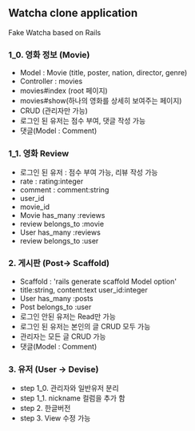 ## Watcha clone application
Fake Watcha based on Rails

### 1_0. 영화 정보 (Movie)
- Model : Movie (title, poster, nation, director, genre)
- Controller : movies
- movies#index (root 페이지)
- movies#show(하나의 영화를 상세히 보여주는 페이지)
- CRUD (관리자만 가능)
- 로그인 된 유저는 점수 부여, 댓글 작성 가능
- 댓글(Model : Comment)

### 1_1. 영화 Review
- 로그인 된 유저 : 점수 부여 가능, 리뷰 작성 가능
- rate : rating:integer
- comment : comment:string
- user_id
- movie_id
- Movie has_many :reviews
- review belongs_to :movie
- User has_many :reviews
- review belongs_to :user

### 2. 게시판 (Post-> Scaffold)
- Scaffold : 'rails generate scaffold Model option'
- title:string, content:text user_id:integer
- User has_many :posts
- Post belongs_to :user
- 로그인 안된 유저는 Read만 가능
- 로그인 된 유저는 본인의 글 CRUD 모두 가능
- 관리자는 모든 글 CRUD 가능
- 댓글(Model : Comment)

### 3. 유저 (User -> Devise)
- step 1_0. 관리자와 일반유저 분리
- step 1_1. nickname 컬럼을 추가 함
- step 2. 한글버전
- step 3. View 수정 가능
